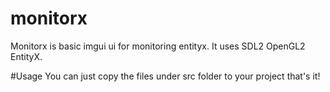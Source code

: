 # monitorx
Monitorx is basic imgui ui for monitoring entityx. It uses SDL2 OpenGL2 EntityX.

#Usage
You can just copy the files under src folder to your project that's it!

